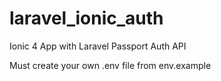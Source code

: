 # laravel_ionic_auth
Ionic 4 App with Laravel Passport Auth API

Must create your own .env file from env.example
